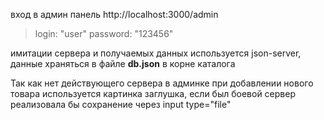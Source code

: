 вход в админ панель http://localhost:3000/admin

> login: "user"
> password: "123456"
>

имитации сервера и получаемых данных используется json-server, данные храняться в файле **db.json** в корне каталога

Так как нет действующего сервера в админке при добавлении нового товара используется картинка заглушка, если был боевой
сервер реализовала бы сохранение через input type="file"
